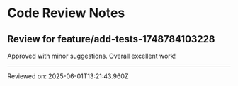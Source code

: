 # Code Review Notes

## Review for feature/add-tests-1748784103228

Approved with minor suggestions. Overall excellent work!

---
Reviewed on: 2025-06-01T13:21:43.960Z